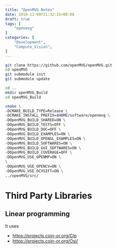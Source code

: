 ```yaml
---
title: "OpenMVG Notes"
date: 2018-11-09T21:32:31+08:00
draft: true
tags: [
    "openmvg"
]
categories: [
    "Development",
    "Compute_Vision",
]
---
```


```sh
git clone https://github.com/openMVG/openMVG.git
cd openMVG
git submodule init
git submodule update

cd ..
mkdir openMVG_Build
cd openMVG_Build

cmake \
-DCMAKE_BUILD_TYPE=Release \
-DCMAKE_INSTALL_PREFIX=$HOME/software/openmvg \
-DOpenMVG_BUILD_SHARED=ON \
-DOpenMVG_BUILD_TESTS=OFF \
-DOpenMVG_BUILD_DOC=OFF \
-DOpenMVG_BUILD_EXAMPLES=ON \
-DOpenMVG_BUILD_OPENGL_EXAMPLES=ON \
-DOpenMVG_BUILD_SOFTWARES=ON \
-DOpenMVG_BUILD_GUI_SOFTWARES=ON \
-DOpenMVG_BUILD_COVERAGE=OFF \
-DOpenMVG_USE_OPENMP=ON \
\
-DOpenMVG_USE_OPENCV=ON \
-DOpenMVG_USE_OCVSIFT=ON \
../openMVG/src/
```

# Third Party Libraries

## Linear programming
It uses

- <https://projects.coin-or.org/Clp>
- <https://projects.coin-or.org/Osi/>

